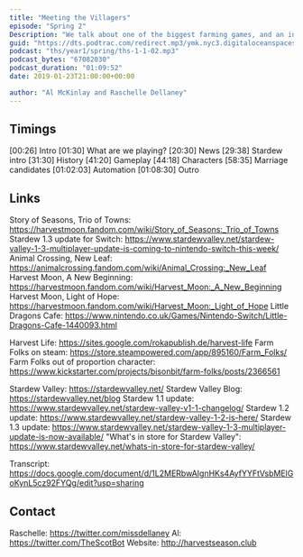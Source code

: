 ```yaml
---
title: "Meeting the Villagers"
episode: "Spring 2"
Description: "We talk about one of the biggest farming games, and an indie sensation of the last few years ... stardew valley"
guid: "https://dts.podtrac.com/redirect.mp3/ymk.nyc3.digitaloceanspaces.com/ths-1-1-2.mp3"
podcast: "ths/year1/spring/ths-1-1-02.mp3"
podcast_bytes: "67082030"
podcast_duration: "01:09:52"
date: 2019-01-23T21:00:00+00:00

author: "Al McKinlay and Raschelle Dellaney"
---
```


## Timings

[00:26] Intro
[01:30] What are we playing?
[20:30] News
[29:38] Stardew intro
[31:30] History
[41:20] Gameplay
[44:18] Characters
[58:35] Marriage candidates
[01:02:03] Automation
[01:08:30] Outro

## Links

Story of Seasons, Trio of Towns: https://harvestmoon.fandom.com/wiki/Story_of_Seasons:_Trio_of_Towns
Stardew 1.3 update for Switch: https://www.stardewvalley.net/stardew-valley-1-3-multiplayer-update-is-coming-to-nintendo-switch-this-week/
Animal Crossing, New Leaf: https://animalcrossing.fandom.com/wiki/Animal_Crossing:_New_Leaf
Harvest Moon, A New Beginning: https://harvestmoon.fandom.com/wiki/Harvest_Moon:_A_New_Beginning
Harvest Moon, Light of Hope: https://harvestmoon.fandom.com/wiki/Harvest_Moon:_Light_of_Hope
Little Dragons Cafe: https://www.nintendo.co.uk/Games/Nintendo-Switch/Little-Dragons-Cafe-1440093.html

Harvest Life: https://sites.google.com/rokapublish.de/harvest-life
Farm Folks on steam: https://store.steampowered.com/app/895160/Farm_Folks/
Farm Folks out of proportion character: https://www.kickstarter.com/projects/bisonbit/farm-folks/posts/2366561

Stardew Valley: https://stardewvalley.net/
Stardew Valley Blog: https://stardewvalley.net/blog
Stardew 1.1 update: https://www.stardewvalley.net/stardew-valley-v1-1-changelog/
Stardew 1.2 update: https://www.stardewvalley.net/stardew-valley-1-2-is-here/
Stardew 1.3 update: https://www.stardewvalley.net/stardew-valley-1-3-multiplayer-update-is-now-available/
"What's in store for Stardew Valley": https://www.stardewvalley.net/whats-in-store-for-stardew-valley/

Transcript: https://docs.google.com/document/d/1L2MERbwAIgnHKs4AyfYYFtVsbMElGoKynL5cz92FYQg/edit?usp=sharing

## Contact

Raschelle: https://twitter.com/missdellaney
Al: https://twitter.com/TheScotBot
Website: http://harvestseason.club
